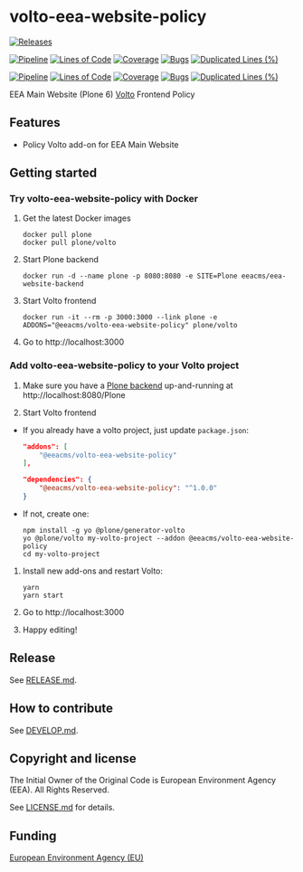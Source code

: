 # volto-eea-website-policy

[![Releases](https://img.shields.io/github/v/release/eea/volto-eea-website-policy)](https://github.com/eea/volto-eea-website-policy/releases)

[![Pipeline](https://ci.eionet.europa.eu/buildStatus/icon?job=volto-addons%2Fvolto-eea-website-policy%2Fmaster&subject=master)](https://ci.eionet.europa.eu/view/Github/job/volto-addons/job/volto-eea-website-policy/job/master/display/redirect)
[![Lines of Code](https://sonarqube.eea.europa.eu/api/project_badges/measure?project=volto-eea-website-policy-master&metric=ncloc)](https://sonarqube.eea.europa.eu/dashboard?id=volto-eea-website-policy-master)
[![Coverage](https://sonarqube.eea.europa.eu/api/project_badges/measure?project=volto-eea-website-policy-master&metric=coverage)](https://sonarqube.eea.europa.eu/dashboard?id=volto-eea-website-policy-master)
[![Bugs](https://sonarqube.eea.europa.eu/api/project_badges/measure?project=volto-eea-website-policy-master&metric=bugs)](https://sonarqube.eea.europa.eu/dashboard?id=volto-eea-website-policy-master)
[![Duplicated Lines (%)](https://sonarqube.eea.europa.eu/api/project_badges/measure?project=volto-eea-website-policy-master&metric=duplicated_lines_density)](https://sonarqube.eea.europa.eu/dashboard?id=volto-eea-website-policy-master)

[![Pipeline](https://ci.eionet.europa.eu/buildStatus/icon?job=volto-addons%2Fvolto-eea-website-policy%2Fdevelop&subject=develop)](https://ci.eionet.europa.eu/view/Github/job/volto-addons/job/volto-eea-website-policy/job/develop/display/redirect)
[![Lines of Code](https://sonarqube.eea.europa.eu/api/project_badges/measure?project=volto-eea-website-policy-develop&metric=ncloc)](https://sonarqube.eea.europa.eu/dashboard?id=volto-eea-website-policy-develop)
[![Coverage](https://sonarqube.eea.europa.eu/api/project_badges/measure?project=volto-eea-website-policy-develop&metric=coverage)](https://sonarqube.eea.europa.eu/dashboard?id=volto-eea-website-policy-develop)
[![Bugs](https://sonarqube.eea.europa.eu/api/project_badges/measure?project=volto-eea-website-policy-develop&metric=bugs)](https://sonarqube.eea.europa.eu/dashboard?id=volto-eea-website-policy-develop)
[![Duplicated Lines (%)](https://sonarqube.eea.europa.eu/api/project_badges/measure?project=volto-eea-website-policy-develop&metric=duplicated_lines_density)](https://sonarqube.eea.europa.eu/dashboard?id=volto-eea-website-policy-develop)


EEA Main Website (Plone 6) [Volto](https://github.com/plone/volto) Frontend Policy

## Features

* Policy Volto add-on for EEA Main Website

## Getting started

### Try volto-eea-website-policy with Docker

1. Get the latest Docker images

   ```
   docker pull plone
   docker pull plone/volto
   ```

1. Start Plone backend
   ```
   docker run -d --name plone -p 8080:8080 -e SITE=Plone eeacms/eea-website-backend
   ```

1. Start Volto frontend

   ```
   docker run -it --rm -p 3000:3000 --link plone -e ADDONS="@eeacms/volto-eea-website-policy" plone/volto
   ```

1. Go to http://localhost:3000

### Add volto-eea-website-policy to your Volto project

1. Make sure you have a [Plone backend](https://plone.org/download) up-and-running at http://localhost:8080/Plone

1. Start Volto frontend

* If you already have a volto project, just update `package.json`:

   ```JSON
   "addons": [
       "@eeacms/volto-eea-website-policy"
   ],

   "dependencies": {
       "@eeacms/volto-eea-website-policy": "^1.0.0"
   }
   ```

* If not, create one:

   ```
   npm install -g yo @plone/generator-volto
   yo @plone/volto my-volto-project --addon @eeacms/volto-eea-website-policy
   cd my-volto-project
   ```

1. Install new add-ons and restart Volto:

   ```
   yarn
   yarn start
   ```

1. Go to http://localhost:3000

1. Happy editing!

## Release

See [RELEASE.md](https://github.com/eea/volto-eea-website-policy/blob/master/RELEASE.md).

## How to contribute

See [DEVELOP.md](https://github.com/eea/volto-eea-website-policy/blob/master/DEVELOP.md).

## Copyright and license

The Initial Owner of the Original Code is European Environment Agency (EEA).
All Rights Reserved.

See [LICENSE.md](https://github.com/eea/volto-eea-website-policy/blob/master/LICENSE.md) for details.

## Funding

[European Environment Agency (EU)](http://eea.europa.eu)
